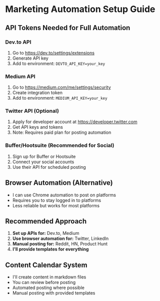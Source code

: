 # Marketing Automation Setup Guide

## API Tokens Needed for Full Automation

### Dev.to API
1. Go to https://dev.to/settings/extensions
2. Generate API key
3. Add to environment: `DEVTO_API_KEY=your_key`

### Medium API
1. Go to https://medium.com/me/settings/security
2. Create integration token
3. Add to environment: `MEDIUM_API_KEY=your_key`

### Twitter API (Optional)
1. Apply for developer account at https://developer.twitter.com
2. Get API keys and tokens
3. Note: Requires paid plan for posting automation

### Buffer/Hootsuite (Recommended for Social)
1. Sign up for Buffer or Hootsuite
2. Connect your social accounts
3. Use their API for scheduled posting

## Browser Automation (Alternative)
- I can use Chrome automation to post on platforms
- Requires you to stay logged in to platforms
- Less reliable but works for most platforms

## Recommended Approach
1. **Set up APIs for:** Dev.to, Medium
2. **Use browser automation for:** Twitter, LinkedIn
3. **Manual posting for:** Reddit, HN, Product Hunt
4. **I'll provide templates for everything**

## Content Calendar System
- I'll create content in markdown files
- You can review before posting
- Automated posting where possible
- Manual posting with provided templates
